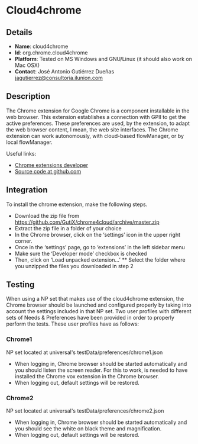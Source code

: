 # Cloud4chrome

## Details

* __Name__: cloud4chrome
* __Id__: org.chrome.cloud4chrome
* __Platform__: Tested on MS Windows and GNU/Linux (it should also work on Mac OSX)
* __Contact__: José Antonio Gutiérrez Dueñas <jagutierrez@consultoria.ilunion.com>

## Description
The Chrome extension for Google Chrome is a component installable in the web browser. This extension establishes a connection with GPII to get the active preferences. These preferences are used, by the extension, to adapt the web browser content, I mean, the web site interfaces.
The Chrome extension can work autonomously, with cloud-based flowManager, or by local flowManager.

Useful links:

  * [Chrome extensions developer](https://developer.chrome.com/extensions)
  * [Source code at github.com](https://github.com/GutiX/chrome4cloud)

## Integration
To install the chrome extension, make the following steps.

  * Download the zip file from https://github.com/GutiX/chrome4cloud/archive/master.zip 
  * Extract the zip file in a folder of your choice
  * In the Chrome browser, click on the ‘settings’ icon in the upper right corner.
  * Once in the ‘settings’ page, go to ‘extensions’ in the left sidebar menu
  * Make sure the ‘Developer mode’ checkbox is checked
  * Then, click on ‘Load unpacked extension...’
  ** Select the folder where you unzipped the files you downloaded in step 2


## Testing
When using a NP set that makes use of the cloud4chrome extension, the Chrome browser should be launched and configured properly by taking into account the settings included in that NP set.
Two user profiles with different sets of Needs & Preferences have been provided in order to properly perform the tests.
These user profiles have as follows:

### Chrome1
NP set located at universal's testData/preferences/chrome1.json

  * When logging in, Chrome browser should be started automatically and you should listen the screen reader. For this to work, is needed to have installed the Chrome vox extension in the Chrome browser.
  * When logging out, default settings will be restored.

### Chrome2
NP set located at universal's testData/preferences/chrome2.json

  * When logging in, Chrome browser should be started automatically and you should see the white on black theme and magnification.
  * When logging out, default settings will be restored.
